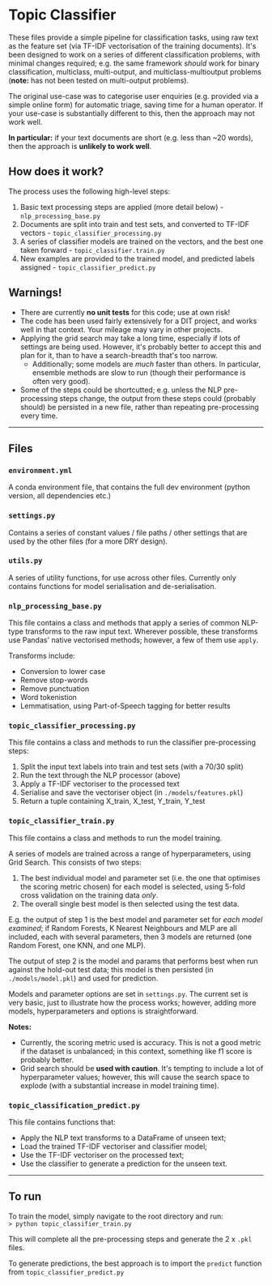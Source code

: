 # Topic Classifier
These files provide a simple pipeline for classification tasks, using raw text as the
feature set (via TF-IDF vectorisation of the training documents). It's been designed to 
work on a series of different classification problems, with minimal changes required; e.g. 
the same framework _should_ work for binary classification, multiclass, multi-output, and 
multiclass-multioutput problems (**note:** has not been tested on multi-output problems).

The original use-case was to categorise user enquiries (e.g. provided via a simple 
online form) for automatic triage, saving time for a human operator. If your use-case is
substantially different to this, then the approach may not work well.

**In particular:** if your text documents are short (e.g. less than ~20 words), then the
approach is **unlikely to work well**.

## How does it work?
The process uses the following high-level steps:
1. Basic text processing steps are applied (more detail below) - `nlp_processing_base.py`
2. Documents are split into train and test sets, and converted to TF-IDF vectors - `topic_classifier_processing.py`
3. A series of classifier models are trained on the vectors, and the best one taken forward - `topic_classifier.train.py`
4. New examples are provided to the trained model, and predicted labels assigned - `topic_classifier_predict.py`

## Warnings!
- There are currently **no unit tests** for this code; use at own risk!
- The code has been used fairly extensively for a DIT project, and works well in that
context. Your mileage may vary in other projects.
- Applying the grid search may take a long time, especially if lots of settings are 
being used. However, it's probably better to accept this and plan for it, than to have a
search-breadth that's too narrow.
    - Additionally; some models are _much_ faster than others. In particular, ensemble 
    methods are slow to run (though their performance is often very good).
- Some of the steps could be shortcutted; e.g. unless the NLP pre-processing steps change,
the output from these steps could (probably should) be persisted in a new file, rather than
repeating pre-processing every time.

---

## Files

### `environment.yml`
A conda environment file, that contains the full dev environment (python version, all 
dependencies etc.)


### `settings.py`
Contains a series of constant values / file paths / other settings that are used by the
other files (for a more DRY design).


### `utils.py`
A series of utility functions, for use across other files. Currently only contains functions
for model serialisation and de-serialisation.


### `nlp_processing_base.py`
This file contains a class and methods that apply a series of common NLP-type transforms
to the raw input text. Wherever possible, these transforms use Pandas' native vectorised 
methods; however, a few of them use `apply`. 

Transforms include:  
- Conversion to lower case
- Remove stop-words
- Remove punctuation
- Word tokenistion
- Lemmatisation, using Part-of-Speech tagging for better results


### `topic_classifier_processing.py`
This file contains a class and methods to run the classifier pre-processing steps:
1. Split the input text labels into train and test sets (with a 70/30 split)
2. Run the text through the NLP processor (above)
3. Apply a TF-IDF vectoriser to the processed text
4. Serialise and save the vectoriser object (in `./models/features.pkl`)
5. Return a tuple containing X_train, X_test, Y_train, Y_test


### `topic_classifier_train.py`
This file contains a class and methods to run the model training.

A series of models are trained across a range of hyperparameters, using Grid Search. This
consists of two steps:
1. The best individual model and parameter set (i.e. the one that optimises the scoring metric chosen) for each model is selected, using 5-fold cross validation on the training data _only_.
2. The overall single best model is then selected using the test data.

E.g. the output of step 1 is the best model and parameter set for _each model examined_; 
if Random Forests, K Nearest Neighbours and MLP are all included, each with several parameters,
then 3 models are returned (one Random Forest, one KNN, and one MLP).

The output of step 2 is the model and params that performs best when run against the hold-out test data; this model is then persisted (in `./models/model.pkl`) and used for prediction.

Models and parameter options are set in `settings.py`. The current set is very basic, just to illustrate how the process works; however, adding more models, hyperparameters and options is 
straightforward.

**Notes:**
- Currently, the scoring metric used is accuracy. This is not a good metric if the dataset
is unbalanced; in this context, something like f1 score is probably better.
- Grid search should be **used with caution**. It's tempting to include a lot of hyperparameter 
values; however, this will cause the search space to explode (with a substantial increase in
model training time).


### `topic_classification_predict.py`
This file contains functions that:
- Apply the NLP text transforms to a DataFrame of unseen text;
- Load the trained TF-IDF vectoriser and classifier model;
- Use the TF-IDF vectoriser on the processed text;
- Use the classifier to generate a prediction for the unseen text.

---

## To run
To train the model, simply navigate to the root directory and run:  
`> python topic_classifier_train.py`

This will complete all the pre-processing steps and generate the 2 x `.pkl` files.

To generate predictions, the best approach is to import the `predict` function from 
`topic_classifier_predict.py`